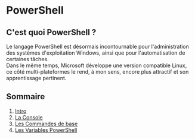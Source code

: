 # PowerShell

## C'est quoi PowerShell ?
Le langage PowerShell est désormais incontournable pour l'administration des systèmes d'exploitation Windows, ainsi que pour l'automatisation de certaines tâches.  
Dans le même temps, Microsoft développe une version compatible Linux, ce côté multi-plateformes le rend, à mon sens, encore plus attractif et son apprentissage pertinent.

## Sommaire

1) [Intro](https://github.com/Flodagnas/FlorianDAGNAS_Linux/blob/main/Cours_PowerShell/Intro.md)
2) [La Console](https://github.com/Flodagnas/FlorianDAGNAS_Linux/blob/main/Cours_PowerShell/Console.md)
3) [Les Commandes de base](https://github.com/Flodagnas/FlorianDAGNAS_Linux/blob/main/Cours_PowerShell/Les_commandes.md)
4) [Les Variables PowerShell](https://github.com/Flodagnas/FlorianDAGNAS_Linux/blob/main/Cours_PowerShell/Les_variables_Powershell.md)
